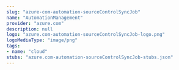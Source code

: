 ```yaml
---
slug: "azure-com-automation-sourceControlSyncJob"
name: "AutomationManagement"
provider: "azure.com"
description: null
logo: "azure.com-automation-sourceControlSyncJob-logo.png"
logoMediaType: "image/png"
tags:
- name: "cloud"
stubs: "azure.com-automation-sourceControlSyncJob-stubs.json"
---
```

